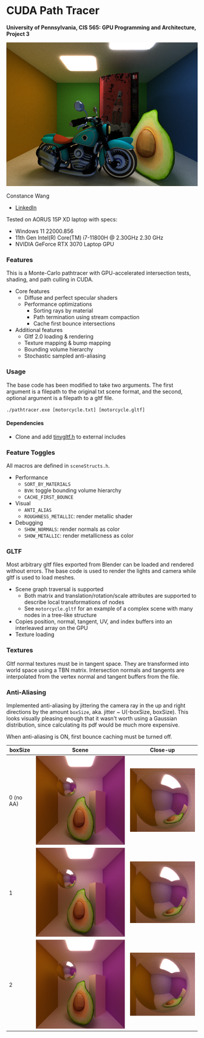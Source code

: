 CUDA Path Tracer
================

**University of Pennsylvania, CIS 565: GPU Programming and Architecture, Project 3**

![](img/cover-image.png)


Constance Wang
  * [LinkedIn](https://www.linkedin.com/in/conswang/)

Tested on AORUS 15P XD laptop with specs:  
- Windows 11 22000.856  
- 11th Gen Intel(R) Core(TM) i7-11800H @ 2.30GHz 2.30 GHz  
- NVIDIA GeForce RTX 3070 Laptop GPU  

### Features
This is a Monte-Carlo pathtracer with GPU-accelerated intersection tests, shading, and path culling in CUDA.

- Core features
  - Diffuse and perfect specular shaders
  - Performance optimizations
    - Sorting rays by material
    - Path termination using stream compaction
    - Cache first bounce intersections
- Additional features
  - Gltf 2.0 loading & rendering
  - Texture mapping & bump mapping
  - Bounding volume hierarchy
  - Stochastic sampled anti-aliasing

### Usage
The base code has been modified to take two arguments. The first argument is a filepath to the original txt scene format, and the second, optional argument is a filepath to a gltf file.

```
./pathtracer.exe [motorcycle.txt] [motorcycle.gltf]
```
#### Dependencies
- Clone and add [tinygltf.h](https://github.com/syoyo/tinygltf) to external includes

### Feature Toggles
All macros are defined in `sceneStructs.h`.  
- Performance
  - `SORT_BY_MATERIALS`
  - `BVH`: toggle bounding volume hierarchy
  - `CACHE_FIRST_BOUNCE`
- Visual
  - `ANTI_ALIAS`
  - `ROUGHNESS_METALLIC`: render metallic shader
- Debugging
  - `SHOW_NORMALS`: render normals as color
  - `SHOW_METALLIC`: render metallicness as color

### GLTF
Most arbitrary gltf files exported from Blender can be loaded and rendered without errors. The base code is used to render the lights and camera while gltf is used to load meshes.

- Scene graph traversal is supported
  - Both matrix and translation/rotation/scale attributes are supported to describe local transformations of nodes
  - See `motorcycle.gltf` for an example of a complex scene with many nodes in a tree-like structure
- Copies position, normal, tangent, UV, and index buffers into an interleaved array on the GPU
- Texture loading

### Textures

Gltf normal textures must be in tangent space. They are transformed into world space using a TBN matrix. Intersection normals and tangents are interpolated from the vertex normal and tangent buffers from the file.

### Anti-Aliasing
Implemented anti-aliasing by jittering the camera ray in the up and right directions by the amount `boxSize`, aka. jitter ~ U(-boxSize, boxSize). This looks visually pleasing enough that it wasn't worth using a Gaussian distribution, since calculating its pdf would be much more expensive.

When anti-aliasing is ON, first bounce caching must be turned off.

| boxSize | Scene | Close-up |
|--------|------|-------|
| 0 (no AA) |![](img/antialias_cornell_avocado_0.png) | ![](img/aa-0-zoom.png) |
|1|![](img/antialias_cornell_avocado_1.png) | ![](img/aa-1-zoom.png)|
|2| ![](img/antialias_cornell_avocado_2.png) | ![](img/aa-2-zoom.png)